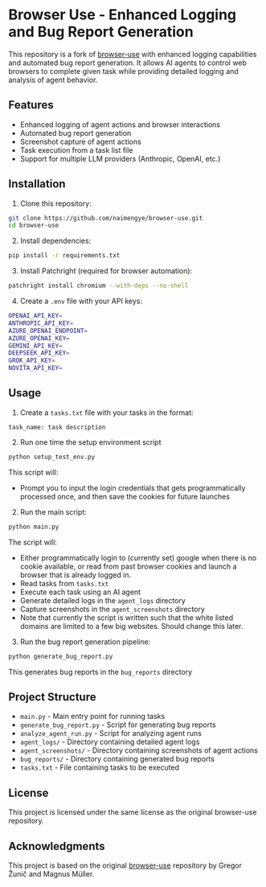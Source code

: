 # Browser Use - Enhanced Logging and Bug Report Generation

This repository is a fork of [browser-use](https://github.com/gregpr07/browser-use) with enhanced logging capabilities and automated bug report generation. It allows AI agents to control web browsers to complete given task while providing detailed logging and analysis of agent behavior.

## Features

- Enhanced logging of agent actions and browser interactions
- Automated bug report generation
- Screenshot capture of agent actions
- Task execution from a task list file
- Support for multiple LLM providers (Anthropic, OpenAI, etc.)

## Installation

1. Clone this repository:
```bash
git clone https://github.com/naimengye/browser-use.git
cd browser-use
```

2. Install dependencies:
```bash
pip install -r requirements.txt
```

3. Install Patchright (required for browser automation):
```bash
patchright install chromium --with-deps --no-shell
```

4. Create a `.env` file with your API keys:
```bash
OPENAI_API_KEY=
ANTHROPIC_API_KEY=
AZURE_OPENAI_ENDPOINT=
AZURE_OPENAI_KEY=
GEMINI_API_KEY=
DEEPSEEK_API_KEY=
GROK_API_KEY=
NOVITA_API_KEY=
```

## Usage

1. Create a `tasks.txt` file with your tasks in the format:
```
task_name: task description
```

2. Run one time the setup environment script
```bash
python setup_test_env.py
```

This script will:
- Prompt you to input the login credentials that gets programmatically processed once, and then save the cookies for future launches

2. Run the main script:
```bash
python main.py
```

The script will:
- Either programmatically login to (currently set) google when there is no cookie available, or read from past browser cookies and launch a browser that is already logged in.
- Read tasks from `tasks.txt`
- Execute each task using an AI agent
- Generate detailed logs in the `agent_logs` directory
- Capture screenshots in the `agent_screenshots` directory
- Note that currently the script is written such that the white listed domains are limited to a few big websites. Should change this later.


3. Run the bug report generation pipeline:
```bash
python generate_bug_report.py
```
This generates bug reports in the `bug_reports` directory

## Project Structure

- `main.py` - Main entry point for running tasks
- `generate_bug_report.py` - Script for generating bug reports
- `analyze_agent_run.py` - Script for analyzing agent runs
- `agent_logs/` - Directory containing detailed agent logs
- `agent_screenshots/` - Directory containing screenshots of agent actions
- `bug_reports/` - Directory containing generated bug reports
- `tasks.txt` - File containing tasks to be executed

## License

This project is licensed under the same license as the original browser-use repository.

## Acknowledgments

This project is based on the original [browser-use](https://github.com/gregpr07/browser-use) repository by Gregor Žunič and Magnus Müller.
